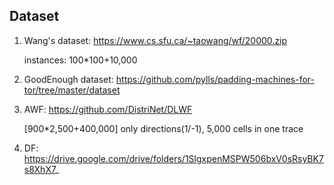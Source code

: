 ## Dataset

1. Wang's dataset: https://www.cs.sfu.ca/~taowang/wf/20000.zip

	instances: 100*100+10,000
	
2. GoodEnough dataset: 	https://github.com/pylls/padding-machines-for-tor/tree/master/dataset

3. AWF: https://github.com/DistriNet/DLWF
   
   [900*2,500+400,000]
   only directions(1/-1), 5,000 cells in one trace


4. DF: https://drive.google.com/drive/folders/1SlgxpenMSPW506bxV0sRsyBK7s8XhX7_   